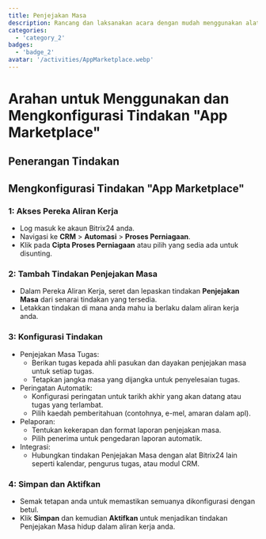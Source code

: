 ```yaml
---
title: Penjejakan Masa
description: Rancang dan laksanakan acara dengan mudah menggunakan alat khas.
categories: 
  - 'category_2'
badges: 
  - 'badge_2'
avatar: '/activities/AppMarketplace.webp'
---
```

# Arahan untuk Menggunakan dan Mengkonfigurasi Tindakan "App Marketplace"

## Penerangan Tindakan

## **Mengkonfigurasi Tindakan "App Marketplace"**

### 1: Akses Pereka Aliran Kerja
- Log masuk ke akaun Bitrix24 anda.
- Navigasi ke **CRM** > **Automasi** > **Proses Perniagaan**.
- Klik pada **Cipta Proses Perniagaan** atau pilih yang sedia ada untuk disunting.

### 2: Tambah Tindakan Penjejakan Masa
- Dalam Pereka Aliran Kerja, seret dan lepaskan tindakan **Penjejakan Masa** dari senarai tindakan yang tersedia.
- Letakkan tindakan di mana anda mahu ia berlaku dalam aliran kerja anda.

### 3: Konfigurasi Tindakan
- Penjejakan Masa Tugas:
  - Berikan tugas kepada ahli pasukan dan dayakan penjejakan masa untuk setiap tugas.
  - Tetapkan jangka masa yang dijangka untuk penyelesaian tugas.
- Peringatan Automatik:
  - Konfigurasi peringatan untuk tarikh akhir yang akan datang atau tugas yang terlambat.
  - Pilih kaedah pemberitahuan (contohnya, e-mel, amaran dalam apl).
- Pelaporan:
  - Tentukan kekerapan dan format laporan penjejakan masa.
  - Pilih penerima untuk pengedaran laporan automatik.
- Integrasi:
  - Hubungkan tindakan Penjejakan Masa dengan alat Bitrix24 lain seperti kalendar, pengurus tugas, atau modul CRM.

### 4: Simpan dan Aktifkan
- Semak tetapan anda untuk memastikan semuanya dikonfigurasi dengan betul.
- Klik **Simpan** dan kemudian **Aktifkan** untuk menjadikan tindakan Penjejakan Masa hidup dalam aliran kerja anda.